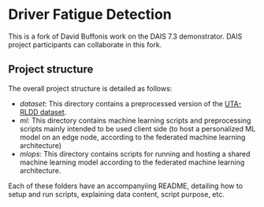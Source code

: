 # Driver Fatigue Detection

This is a fork of David Buffonis work on the DAIS 7.3 demonstrator. DAIS project participants can collaborate in this fork.

## Project structure
The overall project structure is detailed as follows:
- *dataset*: This directory contains a preprocessed version of the [UTA-RLDD dataset](https://sites.google.com/view/utarldd/home "A dataset with video footage of different stages of drowsiness").
- *ml*: This directory contains machine learning scripts and preprocessing scripts mainly intended to be used client side (to host a personalized ML model on an edge node, according to the federated machine learning architecture)
- *mlops*: This directory contains scripts for running and hosting a shared machine learning model according to the federated machine learning architecture.

Each of these folders have an accompanyiing README, detailing how to setup and run scripts, explaining data content, script purpose, etc.

